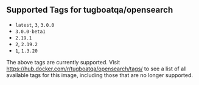 ## Supported Tags for tugboatqa/opensearch

* `latest`, `3`, `3.0.0`
* `3.0.0-beta1`
* `2.19.1`
* `2`, `2.19.2`
* `1`, `1.3.20`

The above tags are currently supported. Visit https://hub.docker.com/r/tugboatqa/opensearch/tags/ to see a list of all available tags for this image, including those that are no longer supported.
